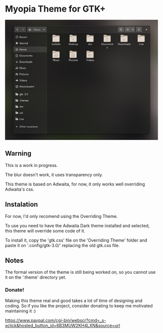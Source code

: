 # Myopia Theme for GTK+

![](.screenshots/screenshot.png)

## Warning

This is a work in progress.

The blur doesn't work, it uses transparency only.

This theme is based on Adwaita, for now, it only works well overriding Adwaita's css.

## Instalation

For now, I'd only recomend using the Overriding Theme.

To use you need to have the Adwaita Dark theme installed and selected, this theme will override some code of it.

To install it, copy the 'gtk.css' file on the 'Overriding Theme' folder and paste it on '.config/gtk-3.0/' replacing the old gtk.css file.

## Notes

The formal version of the theme is still being worked on, so you cannot use it on the '.theme' directory yet.

### Donate! 

Making this theme real and good takes a lot of time of designing and coding. So if you like the project, consider donating to keep me motivated maintaining it :)

https://www.paypal.com/cgi-bin/webscr?cmd=_s-xclick&hosted_button_id=6B3MUW2KH4LXN&source=url
